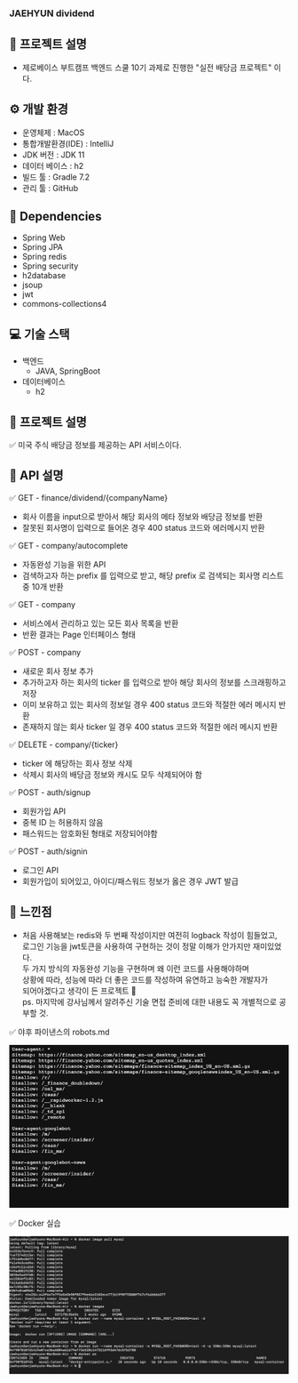 ### JAEHYUN dividend

## 📢 프로젝트 설명
- 제로베이스 부트캠프 백엔드 스쿨 10기 과제로 진행한 "실전 배당금 프로젝트" 이다.

## ⚙ 개발 환경
- 운영체제 : MacOS
- 통합개발환경(IDE) : IntelliJ
- JDK 버전 : JDK 11
- 데이터 베이스 : h2
- 빌드 툴 : Gradle 7.2
- 관리 툴 : GitHub

## 🔌 Dependencies
- Spring Web
- Spring JPA
- Spring redis
- Spring security
- h2database
- jsoup
- jwt
- commons-collections4

## 💻 기술 스택
- 백엔드
  - JAVA, SpringBoot
- 데이터베이스
  - h2</br>

## 👾 프로젝트 설명
✅ 미국 주식 배당금 정보를 제공하는 API 서비스이다.

## 👾 API 설명
✅ GET - finance/dividend/{companyName}
- 회사 이름을 input으로 받아서 해당 회사의 메타 정보와 배당금 정보를 반환
- 잘못된 회사명이 입력으로 들어온 경우 400 status 코드와 에러메시지 반환

✅ GET - company/autocomplete
- 자동완성 기능을 위한 API
- 검색하고자 하는 prefix 를 입력으로 받고, 해당 prefix 로 검색되는 회사명 리스트 중 10개 반환

✅ GET - company
- 서비스에서 관리하고 있는 모든 회사 목록을 반환
- 반환 결과는 Page 인터페이스 형태

✅ POST - company
- 새로운 회사 정보 추가
- 추가하고자 하는 회사의 ticker 를 입력으로 받아 해당 회사의 정보를 스크래핑하고 저장
- 이미 보유하고 있는 회사의 정보일 경우 400 status 코드와 적절한 에러 메시지 반환
- 존재하지 않는 회사 ticker 일 경우 400 status 코드와 적절한 에러 메시지 반환

✅ DELETE - company/{ticker}
- ticker 에 해당하는 회사 정보 삭제
- 삭제시 회사의 배당금 정보와 캐시도 모두 삭제되어야 함

✅ POST - auth/signup
- 회원가입 API
- 중복 ID 는 허용하지 않음
- 패스워드는 암호화된 형태로 저장되어야함

✅ POST - auth/signin
- 로그인 API
- 회원가입이 되어있고, 아이디/패스워드 정보가 옳은 경우 JWT 발급

## 🌝 느낀점
- 처음 사용해보는 redis와 두 번째 작성이지만 여전히 logback 작성이 힘들었고,</br>
  로그인 기능을 jwt토큰을 사용하여 구현하는 것이 정말 이해가 안가지만 재미있었다.</br>
  두 가지 방식의 자동완성 기능을 구현하며 왜 이런 코드를 사용해야하며 </br>
  상황에 따라, 성능에 따라 더 좋은 코드를 작성하여 유연하고 능숙한 개발자가</br>
  되어야겠다고 생각이 든 프로젝트 🤪</br>
  ps. 마지막에 강사님께서 알려주신 기술 면접 준비에 대한 내용도 꼭 개별적으로 공부할 것.</br>

✅ 야후 파이낸스의 robots.md

![img.png](야후파이낸스robots.png)

✅ Docker 실습

![img_1.png](docker실습.png)
